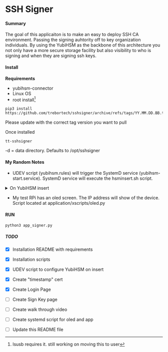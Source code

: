 # SSH Signer

#### Summary

The goal of this applicaiton is to make an easy to deploy SSH CA environment. Passing the signing auhtority off to key organization individuals.
By using the YubiHSM as the backbone of this architecture you not only have a more secure storage facility but also visibility to who is signing and when they are signing ssh keys.

#### Install

**Requirements**
- yubihsm-connector
- Linux OS
- root install[^root] 

```
pip3 install https://github.com/trebortech/sshsigner/archive/refs/tags/YY.MM.DD.BB.tar.gz
```
Please update with the correct tag version you want to pull

Once installed
```
tt-sshsigner
```

-d = data directory. Defaults to /opt/sshsigner


#### My Random Notes

- UDEV script (yubihsm.rules) will trigger the SystemD service (yubihsm-start.service). SystemD service will execute the hsminsert.sh script.

<details><summary>On YubiHSM insert</summary>

```mermaid

%%{init: {
  'theme':'base',
  'themeVariables': {
      'tertiaryColor': '#cccccc',
      'mainBkg': '#e3dada',
      'actorTextColor': '#b1b1b5',
      'actorBkg': '#0c8796',
      'signalColor': '#0c8796',
      'signalTextColor': '#b1b1b5',
      'sequenceNumberColor': '#b1b1b5'
      }
    }
  }%%


sequenceDiagram
  autonumber
  participant HSM
  participant UDEV
  Note over UDEV: /etc/udev/rules.d/yubihsm.rules
  participant SystemD
  Note over SystemD: /etc/systemd/system/yubihsm-start.service
  participant Script
  Note over Script: /usr/local/bin/hsminsert.sh

  HSM->>UDEV: Inserted
  UDEV->>SystemD: YubiHSM was inserted  
  SystemD->>Script: Run Script
  Script->>Script: Start service for inserted YubiHSM

```

</details>

- My test RPi has an oled screen. The IP address will show of the device. Script located at application/xscripts/oled.py


#### RUN

```bash
python3 app_signer.py
```


##### TODO

- [X] Installation README with requirements
- [X] Installation scripts
- [X] UDEV script to configure YubiHSM on insert
- [X] Create "timestamp" cert
- [X] Create Login Page
- [ ] Create Sign Key page
- [ ] Create walk through video
- [ ] Create systemd script for oled and app
- [ ] Update this README file



[^root]: lsusb requires it. still working on moving this to user